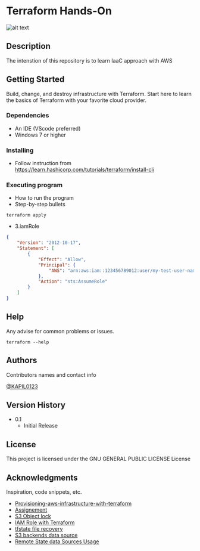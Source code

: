 # Terraform Hands-On
![alt text](https://upload.wikimedia.org/wikipedia/commons/thumb/0/04/Terraform_Logo.svg/2560px-Terraform_Logo.svg.png)

## Description

The intenstion of this repository is to learn IaaC approach with AWS

## Getting Started

Build, change, and destroy infrastructure with Terraform. Start here to learn the basics of Terraform with your favorite cloud provider.

### Dependencies

* An IDE (VScode preferred)
* Windows 7 or higher

### Installing

* Follow instruction from https://learn.hashicorp.com/tutorials/terraform/install-cli

### Executing program

* How to run the program
* Step-by-step bullets
```
terraform apply
```
* 3.iamRole
```json
{
    "Version": "2012-10-17",
    "Statement": [
        {
            "Effect": "Allow",
            "Principal": {
                "AWS": "arn:aws:iam::123456789012:user/my-test-user-name"
            },
            "Action": "sts:AssumeRole"
        }
    ]
}

```

## Help

Any advise for common problems or issues.
```
terraform --help
```

## Authors

Contributors names and contact info

[@KAPIL0123](https://twitter.com/KAPIL0123)

## Version History

* 0.1
    * Initial Release

## License

This project is licensed under the GNU GENERAL PUBLIC LICENSE License

## Acknowledgments

Inspiration, code snippets, etc.
* [Provisioning-aws-infrastructure-with-terraform](https://medium.com/avmconsulting-blog/provisioning-aws-infrastructure-with-terraform-6ab885fb3fcb)
* [Assignement](https://devopsrealtime.com/deploy-apache-web-server-using-terraform-iac/)
* [S3 Object lock](https://medium.com/petabytz/protecting-data-with-amazon-s3-object-lock-7b47931fea73)
* [IAM Role with Terraform](https://devopslearning.medium.com/aws-iam-ec2-instance-role-using-terraform-fa2b21488536)
* [tfstate file recovery](https://medium.com/@abtreece/recovering-terraform-state-69c9966db71e)
* [S3 backends data source](https://www.terraform.io/language/settings/backends/s3)
* [Remote State data Sources Usage](https://stackoverflow.com/questions/57131972/how-to-use-remote-state-data-sources-within-child-modules)